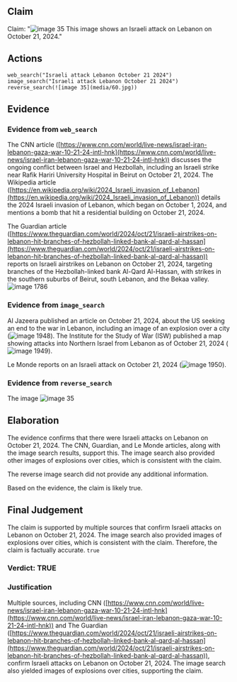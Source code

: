 ## Claim
Claim: "![image 35](media/60.jpg) This image shows an Israeli attack on Lebanon on October 21, 2024."

## Actions
```
web_search("Israeli attack Lebanon October 21 2024")
image_search("Israeli attack Lebanon October 21 2024")
reverse_search(![image 35](media/60.jpg))
```

## Evidence
### Evidence from `web_search`
The CNN article ([https://www.cnn.com/world/live-news/israel-iran-lebanon-gaza-war-10-21-24-intl-hnk](https://www.cnn.com/world/live-news/israel-iran-lebanon-gaza-war-10-21-24-intl-hnk)) discusses the ongoing conflict between Israel and Hezbollah, including an Israeli strike near Rafik Hariri University Hospital in Beirut on October 21, 2024. The Wikipedia article ([https://en.wikipedia.org/wiki/2024_Israeli_invasion_of_Lebanon](https://en.wikipedia.org/wiki/2024_Israeli_invasion_of_Lebanon)) details the 2024 Israeli invasion of Lebanon, which began on October 1, 2024, and mentions a bomb that hit a residential building on October 21, 2024.

The Guardian article ([https://www.theguardian.com/world/2024/oct/21/israeli-airstrikes-on-lebanon-hit-branches-of-hezbollah-linked-bank-al-qard-al-hassan](https://www.theguardian.com/world/2024/oct/21/israeli-airstrikes-on-lebanon-hit-branches-of-hezbollah-linked-bank-al-qard-al-hassan)) reports on Israeli airstrikes on Lebanon on October 21, 2024, targeting branches of the Hezbollah-linked bank Al-Qard Al-Hassan, with strikes in the southern suburbs of Beirut, south Lebanon, and the Bekaa valley. ![image 1786](media/2025-07-20_10-51-1753008666-072836.jpg)


### Evidence from `image_search`
Al Jazeera published an article on October 21, 2024, about the US seeking an end to the war in Lebanon, including an image of an explosion over a city (![image 1948](media/2025-07-20_10-54-1753008842-580280.jpg)). The Institute for the Study of War (ISW) published a map showing attacks into Northern Israel from Lebanon as of October 21, 2024 (![image 1949](media/2025-07-20_10-54-1753008843-655321.jpg)).

Le Monde reports on an Israeli attack on October 21, 2024 (![image 1950](media/2025-07-20_10-54-1753008844-025074.jpg)).


### Evidence from `reverse_search`
The image ![image 35](media/60.jpg)

## Elaboration
The evidence confirms that there were Israeli attacks on Lebanon on October 21, 2024. The CNN, Guardian, and Le Monde articles, along with the image search results, support this. The image search also provided other images of explosions over cities, which is consistent with the claim.

The reverse image search did not provide any additional information.

Based on the evidence, the claim is likely true.


## Final Judgement
The claim is supported by multiple sources that confirm Israeli attacks on Lebanon on October 21, 2024. The image search also provided images of explosions over cities, which is consistent with the claim. Therefore, the claim is factually accurate. `true`

### Verdict: TRUE

### Justification
Multiple sources, including CNN ([https://www.cnn.com/world/live-news/israel-iran-lebanon-gaza-war-10-21-24-intl-hnk](https://www.cnn.com/world/live-news/israel-iran-lebanon-gaza-war-10-21-24-intl-hnk)) and The Guardian ([https://www.theguardian.com/world/2024/oct/21/israeli-airstrikes-on-lebanon-hit-branches-of-hezbollah-linked-bank-al-qard-al-hassan](https://www.theguardian.com/world/2024/oct/21/israeli-airstrikes-on-lebanon-hit-branches-of-hezbollah-linked-bank-al-qard-al-hassan)), confirm Israeli attacks on Lebanon on October 21, 2024. The image search also yielded images of explosions over cities, supporting the claim.
